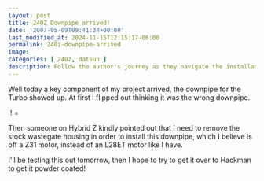 ```yaml
---
layout: post
title: 240Z Downpipe arrived!
date: '2007-05-09T09:41:34+00:00'
last_modified_at: 2024-11-15T12:15:17-06:00
permalink: 240z-downpipe-arrived
image: 
categories: [ 240z, datsun ]
description: Follow the author's journey as they navigate the installation of a turbo downpipe on a Z31 motor, sharing helpful tips and insights.
---
```


Well today a key component of my project arrived, the downpipe for the Turbo showed up. At first I flipped out thinking it was the wrong downpipe.

<a href="https://www.flickr.com/photos/chammond/490585558/" ><img alt="" src="https://farm1.static.flickr.com/218/490585558_eb5112c77e_m.jpg" border="0" /></a> ! = <a href="https://www.flickr.com/photos/chammond/490601273/" ><img alt="" src="https://farm1.static.flickr.com/217/490601273_c54b8a7005_m.jpg" border="0" /></a>

Then someone on Hybrid Z kindly pointed out that I need to remove the stock wastegate housing in order  to install this downpipe, which I believe is off a Z31 motor, instead of an L28ET motor like I have.

I'll be testing this out tomorrow, then I hope to try to get it over to Hackman to get it powder coated!



